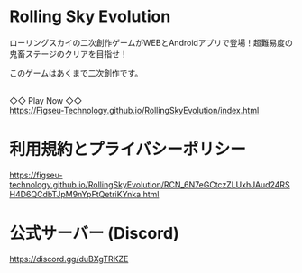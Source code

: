 <meta http-equiv="content-language" content="ja">
<meta name="robots" content="noindex">

# Rolling Sky Evolution
<p>ローリングスカイの二次創作ゲームがWEBとAndroidアプリで登場！超難易度の鬼畜ステージのクリアを目指せ！</p>

<p>このゲームはあくまで二次創作です。</p>

<br>◇◇ Play Now ◇◇</br>
https://Figseu-Technology.github.io/RollingSkyEvolution/index.html

# 利用規約とプライバシーポリシー

https://figseu-technology.github.io/RollingSkyEvolution/RCN_6N7eGCtczZLUxhJAud24RSH4D6QCdbTJpM9nYpFtQetriKYnka.html

# 公式サーバー (Discord)

https://discord.gg/duBXgTRKZE
